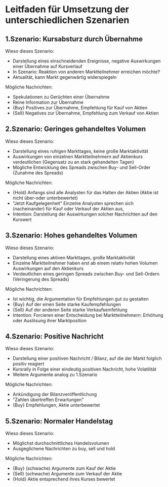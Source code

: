 # Leitfaden für Umsetzung der unterschiedlichen Szenarien

## 1.Szenario: Kursabsturz durch Übernahme

Wieso dieses Szenario:

* Darstellung eines einschneidenden Ereignisse, negative Auswirkungen einer Übernahme auf Kursverlauf
* In Szenario: Reaktion von anderen Marktteilnehmer erreichen möchte?
* Aktualität, kann Markt gegenwärtig widerspiegeln

Mögliche Nachrichten:

* Spekulationen zu Gerüchten einer Übernahme
* Reine Information zur Übernahme
* {Buy} Positives zur Übernahme, Empfehlung für Kauf von Aktien
* {Sell} Negatives zur Übernahme, Empfehlung zum Verkauf von Aktien

## 2.Szenario: Geringes gehandeltes Volumen

Wieso dieses Szenario:

* Darstellung eines ruhigen Markttages, keine große Marktaktivität
* Auswirkungen von einzelnen Marktteilnehmern auf Aktienkurs verdeutlichen (Gegensatz zu an stark gehandelten Tagen)
* Mögliche Entwicklung des Spreads zwischen Buy- und Sell-Order (Zunahme des Spreads)

Mögliche Nachrichten:

* {Hold} Anfangs sind alle Analysten für das Halten der Aktien (Aktie ist nicht über-oder unterbewertet)
* "Jetzt Kaufgelegenheit" Einzelne Analysten sprechen sich (nacheinander) für Kauf oder Verkauf der Aktien aus, 
* Intention: Darstellung der Auswirkungen solcher Nachrichten auf den Kurswert

## 3.Szenario: Hohes gehandeltes Volumen

Wieso dieses Szenario:

* Darstellung eines aktiven Markttages, große Marktaktivität
* Einzelne Marktteilnehmer haben erst ab einem relativ hohen Volumen Auswirkungen auf den Aktienkurs
* Verdeutlichen eines geringen Spreads zwischen Buy- und Sell-Ordern (Veringerung des Spreads)

Mögliche Nachrichten:

* Ist wichtig, die Argumentation für Empfehlungen gut zu gestalten
* {Buy} Auf der einen Seite starke Kaufempfehlungen
* {Sell} Auf der anderen Seite starke Verkaufsemfehlung
* Intention: Forcieren einer Entscheidung bei Marktteilnehmern: Erhöhung oder Auslösung ihrer Marktposition

## 4.Szenario: Positive Nachricht

Wieso dieses Szenario:

* Darstellung einer positiven Nachricht / Bilanz, auf die der Markt folglich positiv reagiert
* Kursrally in Folge einer eindeutig positiven Nachricht, hohe Volatilität
* Weitere Argumente analog zu 1.Szenario

Mögliche Nachrichten:

* Ankündigung der Bilanzveröffentlichung
* "Zahlen übertreffen Erwartungen"
* {Buy} Empfehlungen, Aktie unterbewertet


## 5.Szenario: Normaler Handelstag

Wieso dieses Szenario:

* Möglichst durchschnittliches Handelsvolumen
* Ausgeglichene Nachrichten zu buy, sell und hold

Mögliche Nachrichten:

* {Buy} (schwache) Argumente zum Kauf der Aktie
* {Sell} (schwache) Argumente zum Verkauf der Aktie
* {Hold} Aktie entsprechend ihres Kurses bewertet
